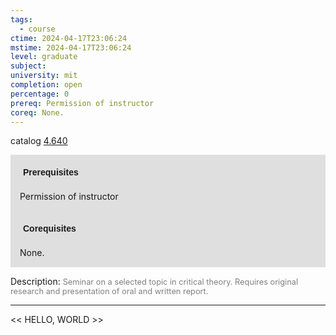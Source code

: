 ```yaml
---
tags:
  - course
ctime: 2024-04-17T23:06:24
mstime: 2024-04-17T23:06:24
level: graduate
subject: 
university: mit
completion: open
percentage: 0
prereq: Permission of instructor
coreq: None.
---
```


catalog [4.640](http://student.mit.edu/catalog/m4f.html#4.640)

<span style="display: block; padding: 15px; background-color: rgb(100, 100, 100, 0.2);"><font id="m_prereq3188_0" style="display: block; font-family: Arial, sans-serif; font-weight: bold; padding: 5px">Prerequisites</font><br><span id="prereq3188_0">Permission of instructor</span></span>
<span style="display: block; padding: 15px; background-color: rgb(100, 100, 100, 0.2);"><font id="m_coreq3188_0" style="display: block; font-family: Arial, sans-serif; font-weight: bold; padding: 5px">Corequisites</font><br><span id="coreq3188_0">None.</span></span>

<font style="">Description:</font>
<font style="color: grey; font-size: 0.8rem;">Seminar on a selected topic in critical theory. Requires original research and presentation of oral and written report.</font>



---

<< HELLO, WORLD >>
